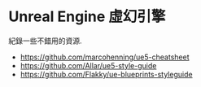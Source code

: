 # Unreal Engine 虛幻引擎

紀錄一些不錯用的資源.

- https://github.com/marcohenning/ue5-cheatsheet
- https://github.com/Allar/ue5-style-guide
- https://github.com/Flakky/ue-blueprints-styleguide

